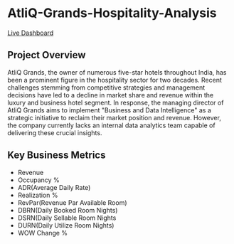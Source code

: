 # AtliQ-Grands-Hospitality-Analysis

[Live Dashboard](https://app.powerbi.com/view?r=eyJrIjoiNzdiZGIxNGYtODBmNS00NDc5LTg5NTgtZTUyYzI1MDRjYzM0IiwidCI6ImM2ZTU0OWIzLTVmNDUtNDAzMi1hYWU5LWQ0MjQ0ZGM1YjJjNCJ9)


## Project Overview
AtliQ Grands, the owner of numerous five-star hotels throughout India, has been a prominent figure in the hospitality sector for two decades. Recent challenges stemming from competitive strategies and management decisions have led to a decline in market share and revenue within the luxury and business hotel segment. In response, the managing director of AtliQ Grands aims to implement "Business and Data Intelligence" as a strategic initiative to reclaim their market position and revenue. However, the company currently lacks an internal data analytics team capable of delivering these crucial insights.

## Key Business Metrics
- Revenue
- Occupancy %
- ADR(Average Daily Rate)
- Realization %
- RevPar(Revenue Par Available Room)
- DBRN(Daily Booked Room Nights)
- DSRN(Daily Sellable Room Nights
- DURN(Daily Utilize Room Nights)
- WOW Change %

